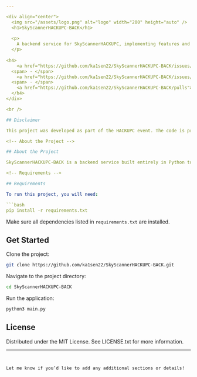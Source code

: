 ```yaml
---

<div align="center">
  <img src="/assets/logo.png" alt="logo" width="200" height="auto" />
  <h1>SkyScannerHACKUPC-BACK</h1>
  
  <p>
    A backend service for SkyScannerHACKUPC, implementing features and functionalities to support the project.
  </p>
  
<h4>
    <a href="https://github.com/ka1sen22/SkyScannerHACKUPC-BACK/issues/">Report Bug</a>
  <span> · </span>
    <a href="https://github.com/ka1sen22/SkyScannerHACKUPC-BACK/issues/">Request Feature</a>
  <span> · </span>
    <a href="https://github.com/ka1sen22/SkyScannerHACKUPC-BACK/pulls">Contribute</a>
  </h4>
</div>

<br />

## Disclaimer

This project was developed as part of the HACKUPC event. The code is provided as-is, and further development or maintenance is not guaranteed. Feel free to adapt the code to your needs.

<!-- About the Project -->

## About the Project

SkyScannerHACKUPC-BACK is a backend service built entirely in Python to support the SkyScannerHACKUPC project. It provides essential APIs and backend functionalities to ensure seamless integration and performance.

<!-- Requirements -->

## Requirements

To run this project, you will need:

```bash
pip install -r requirements.txt
```

Make sure all dependencies listed in `requirements.txt` are installed.

<!-- Get Started -->

## Get Started

Clone the project:

```bash
git clone https://github.com/ka1sen22/SkyScannerHACKUPC-BACK.git
```

Navigate to the project directory:

```bash
cd SkyScannerHACKUPC-BACK
```

Run the application:

```bash
python3 main.py
```

<!-- License -->

## License

Distributed under the MIT License. See LICENSE.txt for more information.

---
```


Let me know if you’d like to add any additional sections or details!
